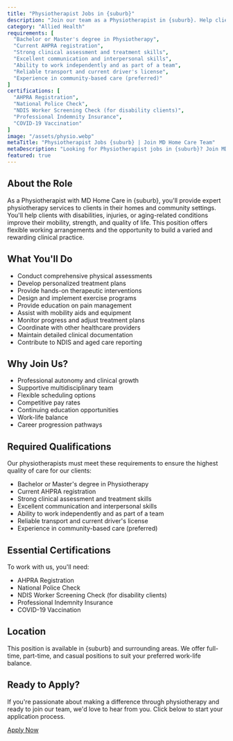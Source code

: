 ```yaml
---
title: "Physiotherapist Jobs in {suburb}"
description: "Join our team as a Physiotherapist in {suburb}. Help clients improve mobility, manage pain, and achieve their physical goals through personalized therapy programs."
category: "Allied Health"
requirements: [
  "Bachelor or Master's degree in Physiotherapy",
  "Current AHPRA registration",
  "Strong clinical assessment and treatment skills",
  "Excellent communication and interpersonal skills",
  "Ability to work independently and as part of a team",
  "Reliable transport and current driver's license",
  "Experience in community-based care (preferred)"
]
certifications: [
  "AHPRA Registration",
  "National Police Check",
  "NDIS Worker Screening Check (for disability clients)",
  "Professional Indemnity Insurance",
  "COVID-19 Vaccination"
]
image: "/assets/physio.webp"
metaTitle: "Physiotherapist Jobs {suburb} | Join MD Home Care Team"
metaDescription: "Looking for Physiotherapist jobs in {suburb}? Join MD Home Care's allied health team. Provide mobile therapy services with flexible hours and competitive rates."
featured: true
---
```


## About the Role

As a Physiotherapist with MD Home Care in {suburb}, you'll provide expert physiotherapy services to clients in their homes and community settings. You'll help clients with disabilities, injuries, or aging-related conditions improve their mobility, strength, and quality of life. This position offers flexible working arrangements and the opportunity to build a varied and rewarding clinical practice.

## What You'll Do

- Conduct comprehensive physical assessments
- Develop personalized treatment plans
- Provide hands-on therapeutic interventions
- Design and implement exercise programs
- Provide education on pain management
- Assist with mobility aids and equipment
- Monitor progress and adjust treatment plans
- Coordinate with other healthcare providers
- Maintain detailed clinical documentation
- Contribute to NDIS and aged care reporting

## Why Join Us?

- Professional autonomy and clinical growth
- Supportive multidisciplinary team
- Flexible scheduling options
- Competitive pay rates
- Continuing education opportunities
- Work-life balance
- Career progression pathways

## Required Qualifications

Our physiotherapists must meet these requirements to ensure the highest quality of care for our clients:

- Bachelor or Master's degree in Physiotherapy
- Current AHPRA registration
- Strong clinical assessment and treatment skills
- Excellent communication and interpersonal skills
- Ability to work independently and as part of a team
- Reliable transport and current driver's license
- Experience in community-based care (preferred)

## Essential Certifications

To work with us, you'll need:

- AHPRA Registration
- National Police Check
- NDIS Worker Screening Check (for disability clients)
- Professional Indemnity Insurance
- COVID-19 Vaccination

## Location

This position is available in {suburb} and surrounding areas. We offer full-time, part-time, and casual positions to suit your preferred work-life balance.

## Ready to Apply?

If you're passionate about making a difference through physiotherapy and ready to join our team, we'd love to hear from you. Click below to start your application process.

[Apply Now](/contact) 